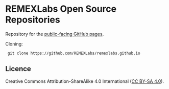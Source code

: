 # REMEXLabs Open Source Repositories

Repository for the [public-facing GitHub pages](http://remexlabs.github.io/).

Cloning:

     git clone https://github.com/REMEXLabs/remexlabs.github.io

## Licence

Creative Commons Attribution-ShareAlike 4.0 International 
([CC BY-SA 4.0](https://creativecommons.org/licenses/by-sa/4.0/)).

